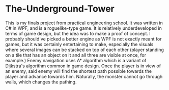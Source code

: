 # The-Underground-Tower
This is my finals project from practical engineering school. It was written in C# in WPF, and is a roguelike-type game. It is relatively underdeveloped in terms of game design, but the idea was to make a proof of concept. I probably should've picked a better engine as WPF is not exactly meant for games, but it was certainly entertaining to make, especially the visuals where several images can be stacked on top of each other (player standing on a tile that has an object on it and all three are visible at once, for example.) Enemy navigation uses A* algorithm which is a variant of Dijkstra's algorithm common in game design. Once the player is in view of an enemy, said enemy will find the shortest path possible towards the player and advance towards him. Naturally, the monster cannot go through walls, which changes the pathing.
